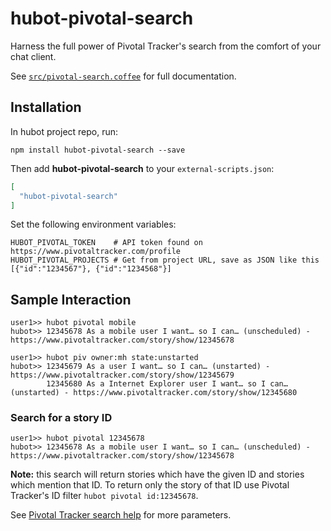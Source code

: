 # hubot-pivotal-search

Harness the full power of Pivotal Tracker's search from the comfort of your chat client.

See [`src/pivotal-search.coffee`](src/pivotal-search.coffee) for full documentation.

## Installation

In hubot project repo, run:

`npm install hubot-pivotal-search --save`

Then add **hubot-pivotal-search** to your `external-scripts.json`:

```json
[
  "hubot-pivotal-search"
]
```

Set the following environment variables:

```shell
HUBOT_PIVOTAL_TOKEN    # API token found on https://www.pivotaltracker.com/profile
HUBOT_PIVOTAL_PROJECTS # Get from project URL, save as JSON like this [{"id":"1234567"}, {"id":"1234568"}]
```

## Sample Interaction

```
user1>> hubot pivotal mobile
hubot>> 12345678 As a mobile user I want… so I can… (unscheduled) - https://www.pivotaltracker.com/story/show/12345678

user1>> hubot piv owner:mh state:unstarted
hubot>> 12345679 As a user I want… so I can… (unstarted) - https://www.pivotaltracker.com/story/show/12345679
        12345680 As a Internet Explorer user I want… so I can… (unstarted) - https://www.pivotaltracker.com/story/show/12345680
```

### Search for a story ID

```
user1>> hubot pivotal 12345678
hubot>> 12345678 As a mobile user I want… so I can… (unscheduled) - https://www.pivotaltracker.com/story/show/12345678
```

**Note:** this search will return stories which have the given ID and stories which mention that ID. To return only the story of that ID use Pivotal Tracker's ID filter `hubot pivotal id:12345678`.

See [Pivotal Tracker search help](https://www.pivotaltracker.com/help/faq#howcanasearchberefined) for more parameters.
